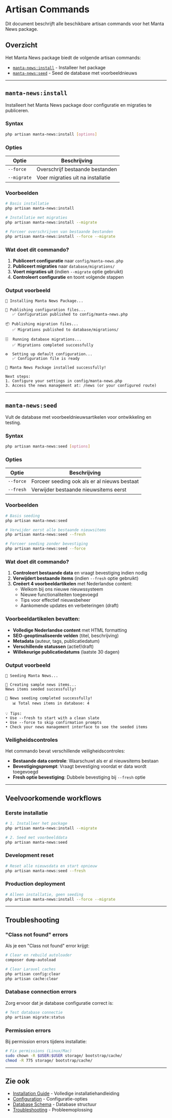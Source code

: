 # Artisan Commands

Dit document beschrijft alle beschikbare artisan commands voor het Manta News package.

## Overzicht

Het Manta News package biedt de volgende artisan commands:

- [`manta-news:install`](#manta-newsinstall) - Installeer het package
- [`manta-news:seed`](#manta-newsseed) - Seed de database met voorbeeldnieuws

---

## `manta-news:install`

Installeert het Manta News package door configuratie en migraties te publiceren.

### Syntax

```bash
php artisan manta-news:install [options]
```

### Opties

| Optie | Beschrijving |
|-------|-------------|
| `--force` | Overschrijf bestaande bestanden |
| `--migrate` | Voer migraties uit na installatie |

### Voorbeelden

```bash
# Basis installatie
php artisan manta-news:install

# Installatie met migraties
php artisan manta-news:install --migrate

# Forceer overschrijven van bestaande bestanden
php artisan manta-news:install --force --migrate
```

### Wat doet dit commando?

1. **Publiceert configuratie** naar `config/manta-news.php`
2. **Publiceert migraties** naar `database/migrations/`
3. **Voert migraties uit** (indien `--migrate` optie gebruikt)
4. **Controleert configuratie** en toont volgende stappen

### Output voorbeeld

```
🚀 Installing Manta News Package...

📝 Publishing configuration files...
   ✅ Configuration published to config/manta-news.php

📦 Publishing migration files...
   ✅ Migrations published to database/migrations/

🗄️  Running database migrations...
   ✅ Migrations completed successfully

⚙️  Setting up default configuration...
   ✅ Configuration file is ready

🎉 Manta News Package installed successfully!

Next steps:
1. Configure your settings in config/manta-news.php
3. Access the news management at: /news (or your configured route)
```

---

## `manta-news:seed`

Vult de database met voorbeeldnieuwsartikelen voor ontwikkeling en testing.

### Syntax

```bash
php artisan manta-news:seed [options]
```

### Opties

| Optie | Beschrijving |
|-------|-------------|
| `--force` | Forceer seeding ook als er al nieuws bestaat |
| `--fresh` | Verwijder bestaande nieuwsitems eerst |

### Voorbeelden

```bash
# Basis seeding
php artisan manta-news:seed

# Verwijder eerst alle bestaande nieuwsitems
php artisan manta-news:seed --fresh

# Forceer seeding zonder bevestiging
php artisan manta-news:seed --force
```

### Wat doet dit commando?

1. **Controleert bestaande data** en vraagt bevestiging indien nodig
2. **Verwijdert bestaande items** (indien `--fresh` optie gebruikt)
3. **Creëert 4 voorbeeldartikelen** met Nederlandse content:
   - Welkom bij ons nieuwe nieuwssysteem
   - Nieuwe functionaliteiten toegevoegd
   - Tips voor effectief nieuwsbeheer
   - Aankomende updates en verbeteringen (draft)

### Voorbeeldartikelen bevatten:

- **Volledige Nederlandse content** met HTML formatting
- **SEO-geoptimaliseerde velden** (titel, beschrijving)
- **Metadata** (auteur, tags, publicatiedatum)
- **Verschillende statussen** (actief/draft)
- **Willekeurige publicatiedatums** (laatste 30 dagen)

### Output voorbeeld

```
🌱 Seeding Manta News...

📰 Creating sample news items...
News items seeded successfully!

🎉 News seeding completed successfully!
   📊 Total news items in database: 4

💡 Tips:
• Use --fresh to start with a clean slate
• Use --force to skip confirmation prompts
• Check your news management interface to see the seeded items
```

### Veiligheidscontroles

Het commando bevat verschillende veiligheidscontroles:

- **Bestaande data controle**: Waarschuwt als er al nieuwsitems bestaan
- **Bevestigingsprompt**: Vraagt bevestiging voordat er data wordt toegevoegd
- **Fresh optie bevestiging**: Dubbele bevestiging bij `--fresh` optie

---

## Veelvoorkomende workflows

### Eerste installatie

```bash
# 1. Installeer het package
php artisan manta-news:install --migrate

# 2. Seed met voorbeelddata
php artisan manta-news:seed
```

### Development reset

```bash
# Reset alle nieuwsdata en start opnieuw
php artisan manta-news:seed --fresh
```

### Production deployment

```bash
# Alleen installatie, geen seeding
php artisan manta-news:install --force --migrate
```

---

## Troubleshooting

### "Class not found" errors

Als je een "Class not found" error krijgt:

```bash
# Clear en rebuild autoloader
composer dump-autoload

# Clear Laravel caches
php artisan config:clear
php artisan cache:clear
```

### Database connection errors

Zorg ervoor dat je database configuratie correct is:

```bash
# Test database connectie
php artisan migrate:status
```

### Permission errors

Bij permission errors tijdens installatie:

```bash
# Fix permissions (Linux/Mac)
sudo chown -R $USER:$USER storage/ bootstrap/cache/
chmod -R 775 storage/ bootstrap/cache/
```

---

## Zie ook

- [Installation Guide](installation.md) - Volledige installatiehandleiding
- [Configuration](configuration.md) - Configuratie-opties
- [Database Schema](database.md) - Database structuur
- [Troubleshooting](troubleshooting.md) - Probleemoplossing
